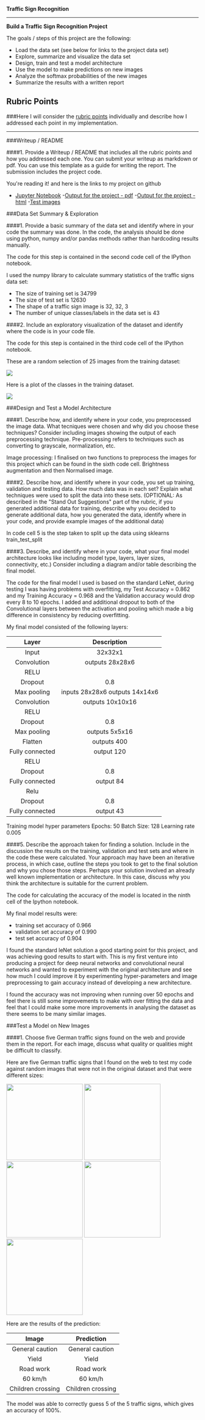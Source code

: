 **Traffic Sign Recognition**

---

**Build a Traffic Sign Recognition Project**

The goals / steps of this project are the following:
* Load the data set (see below for links to the project data set)
* Explore, summarize and visualize the data set
* Design, train and test a model architecture
* Use the model to make predictions on new images
* Analyze the softmax probabilities of the new images
* Summarize the results with a written report


## Rubric Points
###Here I will consider the [rubric points](https://review.udacity.com/#!/rubrics/481/view) individually and describe how I addressed each point in my implementation.  

---
###Writeup / README

####1. Provide a Writeup / README that includes all the rubric points and how you addressed each one. You can submit your writeup as markdown or pdf. You can use this template as a guide for writing the report. The submission includes the project code.

You're reading it! and here is the links to my project on github
- [Jupyter Notebook](https://github.com/chris-paton/CarND-Traffic-Sign-Classifier-Project/blob/master/Traffic_Sign_Classifier.ipynb)
-[Output for the project - pdf](https://github.com/chris-paton/CarND-Traffic-Sign-Classifier-Project/blob/master/Traffic_Sign_Classifier.pdf)
-[Output for the project -html](https://github.com/chris-paton/CarND-Traffic-Sign-Classifier-Project/blob/master/Traffic_Sign_Classifier.html)
-[Test images](https://github.com/chris-paton/CarND-Traffic-Sign-Classifier-Project/tree/master/testimages)

###Data Set Summary & Exploration

####1. Provide a basic summary of the data set and identify where in your code the summary was done. In the code, the analysis should be done using python, numpy and/or pandas methods rather than hardcoding results manually.

The code for this step is contained in the second code cell of the IPython notebook.  

I used the numpy library to calculate summary statistics of the traffic
signs data set:

* The size of training set is 34799
* The size of test set is 12630
* The shape of a traffic sign image is 32, 32, 3
* The number of unique classes/labels in the data set is 43

####2. Include an exploratory visualization of the dataset and identify where the code is in your code file.

The code for this step is contained in the third code cell of the IPython notebook.  

These are a random selection of 25 images from the training dataset:

<img src="supportimages/sample_signs.png" />

Here is a plot of the classes in the training dataset.

<img src="supportimages/classes_plot.png" />

###Design and Test a Model Architecture

####1. Describe how, and identify where in your code, you preprocessed the image data. What tecniques were chosen and why did you choose these techniques? Consider including images showing the output of each preprocessing technique. Pre-processing refers to techniques such as converting to grayscale, normalization, etc.

Image processing:
I finalised on two functions to preprocess the images for this project which can be found in the sixth code cell. Brightness augmentation and then Normalised image.

####2. Describe how, and identify where in your code, you set up training, validation and testing data. How much data was in each set? Explain what techniques were used to split the data into these sets. (OPTIONAL: As described in the "Stand Out Suggestions" part of the rubric, if you generated additional data for training, describe why you decided to generate additional data, how you generated the data, identify where in your code, and provide example images of the additional data)

In code cell 5 is the step taken to split up the data using sklearns train_test_split


####3. Describe, and identify where in your code, what your final model architecture looks like including model type, layers, layer sizes, connectivity, etc.) Consider including a diagram and/or table describing the final model.

The code for the final model I used is based on the standard LeNet, during testing I was having problems with overfitting, my Test Accuracy = 0.862 and my Training Accuracy = 0.968 and the Validation accuracy would drop every 8 to 10 epochs. I added and additional dropout to both of the Convolutional layers between the activation and pooling which made a big difference in consistency by reducing overfitting.

My final model consisted of the following layers:

| Layer         		|     Description	        					|
|:---------------------:|:---------------------------------------------:|
| Input         | 32x32x1   			 |
| Convolution   | outputs 28x28x6  |
| RELU					|									 |
| Dropout       | 0.8              |
| Max pooling   | inputs 28x28x6 outputs 14x14x6 |
| Convolution   | outputs 10x10x16 |
| RELU          |                  |
| Dropout       | 0.8              |
| Max pooling	  | outputs 5x5x16 	 |
| Flatten       | outputs 400      |
| Fully connected		| output 120   |
| RELU				  |                  |
| Dropout   		|	0.8              |
| Fully connected| output 84       |
| Relu          |                  |
| Dropout       | 0.8              |
| Fully connected| output 43       |


Training model hyper parameters
Epochs: 50
Batch Size: 128
Learning rate 0.005


####5. Describe the approach taken for finding a solution. Include in the discussion the results on the training, validation and test sets and where in the code these were calculated. Your approach may have been an iterative process, in which case, outline the steps you took to get to the final solution and why you chose those steps. Perhaps your solution involved an already well known implementation or architecture. In this case, discuss why you think the architecture is suitable for the current problem.

The code for calculating the accuracy of the model is located in the ninth cell of the Ipython notebook.

My final model results were:
* training set accuracy of 0.966
* validation set accuracy of 0.990
* test set accuracy of 0.904

I found the standard leNet solution a good starting point for this project, and was achieving good results to start with. This is my first venture into producing a project for deep neural networks and convolutional neural networks and wanted to experiment with the original architecture and see how much I could improve it by experimenting hyper-parameters and image preprocessing to gain accuracy instead of developing a new architecture.

I found the accuracy was not improving when running over 50 epochs and feel there is still some improvements to make with over fitting the data and feel that I could make some more improvements in analysing the dataset as there seems to be many similar images.


###Test a Model on New Images

####1. Choose five German traffic signs found on the web and provide them in the report. For each image, discuss what quality or qualities might be difficult to classify.

Here are five German traffic signs that I found on the web to test my code against random images that were not in the original dataset and that were different sizes:

<img src="testimages/1.jpg" width="200"/>
<img src="testimages/2.jpg" width="200" />
<img src="testimages/3.jpg" width="200" />
<img src="testimages/4.jpg" width="200" />
<img src="testimages/5.jpg" width="200" />

Here are the results of the prediction:

| Image			        |     Prediction	        					|
|:---------------------:|:---------------------------------------------:|
| General caution      		| General caution   									|
| Yield     			| Yield 										|
| Road work					| Road work											|
| 60 km/h	      		| 60 km/h					 				|
| Children crossing			| Children crossing      							|


The model was able to correctly guess 5 of the 5 traffic signs, which gives an accuracy of 100%.
